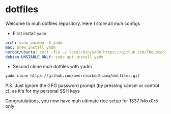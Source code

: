 # dotfiles

Welcome to muh dotfiles repository. Here I store all muh configs

 - First install `yadm`
```yaml
arch: sudo pacman -S yadm
mac: brew install yadm
noroot/ubuntu: curl -fLo ~/.local/bin/yadm https://github.com/TheLocehiliosan/yadm/raw/master/yadm && chmod a+x ~/.local/bin/yadm && PATH="~/.local/bin/:$PATH"
debian UNSTABLE ONLY: sudo apt install yadm
```

 - Second clone muh dotfiles with yadm
```bash
yadm clone https://github.com/overclockedllama/dotfiles.git
```

P.S. Just ignore the GPG password prompt (by pressing cancel or control c), as it's for my personal SSH keys

Congratulations, you now have muh ultimate rice setup for 1337 h4xx0r5 only
